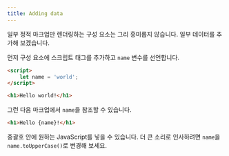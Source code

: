 ```yaml
---
title: Adding data
---
```


일부 정적 마크업만 렌더링하는 구성 요소는 그리 흥미롭지 않습니다. 일부 데이터를 추가해 보겠습니다.

먼저 구성 요소에 스크립트 태그를 추가하고 `name` 변수를 선언합니다.

```html
<script>
	let name = 'world';
</script>

<h1>Hello world!</h1>
```

그런 다음 마크업에서 `name`을 참조할 수 있습니다.

```html
<h1>Hello {name}!</h1>
```

중괄호 안에 원하는 JavaScript를 넣을 수 있습니다. 더 큰 소리로 인사하려면 `name`을 `name.toUpperCase()`로 변경해 보세요.